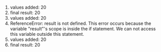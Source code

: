 1. values added:  20
2. final result:  20
3. values added:  20
4. ReferenceError: result is not defined. This error occurs because the variable "result"'s scope is inside the if statement. We can not access this variable outside this statement.
5. values added:  20
6. final result:  20

